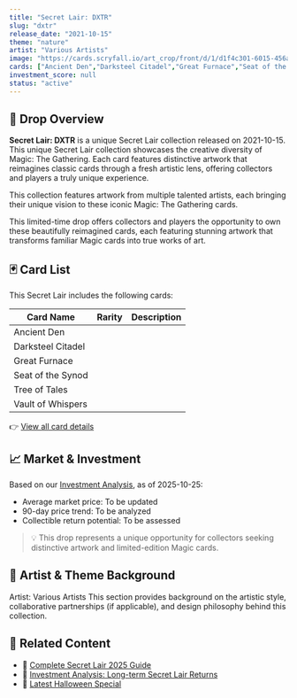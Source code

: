 ```yaml
---
title: "Secret Lair: DXTR"
slug: "dxtr"
release_date: "2021-10-15"
theme: "nature"
artist: "Various Artists"
image: "https://cards.scryfall.io/art_crop/front/d/1/d1f4c301-6015-456a-8989-e0055402809e.jpg?1682712482"
cards: ["Ancient Den","Darksteel Citadel","Great Furnace","Seat of the Synod","Tree of Tales","Vault of Whispers"]
investment_score: null
status: "active"
---
```


## 💠 Drop Overview
**Secret Lair: DXTR** is a unique Secret Lair collection released on 2021-10-15. This unique Secret Lair collection showcases the creative diversity of Magic: The Gathering. Each card features distinctive artwork that reimagines classic cards through a fresh artistic lens, offering collectors and players a truly unique experience.

This collection features artwork from multiple talented artists, each bringing their unique vision to these iconic Magic: The Gathering cards.

This limited-time drop offers collectors and players the opportunity to own these beautifully reimagined cards, each featuring stunning artwork that transforms familiar Magic cards into true works of art.

## 🃏 Card List
This Secret Lair includes the following cards:

| Card Name | Rarity | Description |
|-----------|---------|-------------|
| Ancient Den |  |  |
| Darksteel Citadel |  |  |
| Great Furnace |  |  |
| Seat of the Synod |  |  |
| Tree of Tales |  |  |
| Vault of Whispers |  |  |

👉 [View all card details](/cards?drop=dxtr)

## 📈 Market & Investment
Based on our [Investment Analysis](/investment/dxtr), as of 2025-10-25:
- Average market price: To be updated
- 90-day price trend: To be analyzed
- Collectible return potential: To be assessed

> 💡 This drop represents a unique opportunity for collectors seeking distinctive artwork and limited-edition Magic cards.

## 🎨 Artist & Theme Background
Artist: Various Artists
This section provides background on the artistic style, collaborative partnerships (if applicable), and design philosophy behind this collection.

## 🔗 Related Content
- 📰 [Complete Secret Lair 2025 Guide](/news/secret-lair-2025-complete-guide)
- 💼 [Investment Analysis: Long-term Secret Lair Returns](/investment)
- 🎃 [Latest Halloween Special](/drops/secret-scare-superdrop-2025)